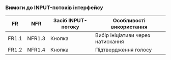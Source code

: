 ### Вимоги до INPUT-потоків інтерфейсу

| FR | NFR | Засіб INPUT-потоку | Особливості використання |
|----|-----|--------------------|--------------------------|
| FR1.1 | NFR1.3 | Кнопка | Вибір ініціативи через натискання |
| FR1.2 | NFR1.4 | Кнопка | Підтвердження голосу |